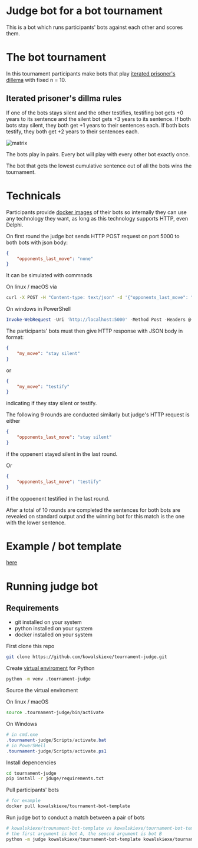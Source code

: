 # Judge bot for a bot tournament

This is a bot which runs participants' bots against each other and scores them.

# The bot tournament

In this tournament participants make bots that play [iterated prisoner's dillema](https://en.wikipedia.org/wiki/Prisoner's_dilemma#The_iterated_prisoner's_dilemma) with fixed n = 10.

## Iterated prisoner's dillma rules

If one of the bots stays silent and the other testifies, testifing bot gets +0 years to its sentence and the silent bot gets +3 years to its sentence.
If both bots stay silent, they both get +1 years to their sentences each.
If both bots testify, they both get +2 years to their sentences each.

![matrix](https://upload.wikimedia.org/wikipedia/commons/thumb/2/22/Prisoners_dilemma.svg/800px-Prisoners_dilemma.svg.png)

The bots play in pairs. Every bot will play with every other bot exactly once.

The bot that gets the lowest cumulative sentence out of all the bots wins the tournament.

# Technicals

Participants provide [docker images](https://www.youtube.com/watch?v=Gjnup-PuquQ) of their bots so internally they can use any technology they want, as long as this technology supports HTTP, even Delphi.

On first round the judge bot sends HTTP POST request on port 5000 to both bots with json body:
```json
{
    "opponents_last_move": "none"
}
```
It can be simulated with commnads

On linux / macOS via
```bash
curl -X POST -H "Content-type: text/json" -d '{"opponents_last_move": "none"}' localhost:5000
```
On windows in PowerShell
```powershell
Invoke-WebRequest -Uri 'http://localhost:5000' -Method Post -Headers @{'Content-type'='text/json'} -Body '{"opponents_last_move": "none"}'
```

The participants' bots must then give HTTP response with JSON body in format:
```json
{
    "my_move": "stay silent"
}
```
or
```json
{
    "my_move": "testify"
}
```
indicating if they stay silent or testify.

The following 9 rounds are conducted similarly but judge's HTTP request is either
```json
{
    "opponents_last_move": "stay silent"
}
```
if the oppenent stayed silent in the last round.

Or
```json
{
    "opponents_last_move": "testify"
}
```
if the oppoenent testified in the last round.

After a total of 10 rounds are completed the sentences for both bots are revealed on standard output and the winning bot for this match is the one with the lower sentence.

# Example / bot template
[here](https://github.com/Kowalskiexe/tournament-bot-template)

# Running judge bot

## Requirements
* git installed on your system
* python installed on your system
* docker installed on your system

First clone this repo
```bash
git clone https://github.com/kowalskiexe/tournament-judge.git
```
Create [virtual enviroment](https://python.land/virtual-environments/virtualenv) for Python
```bash
python -m venv .tournament-judge
```
Source the virtual enviroment

On linux / macOS
```bash
source .tournament-judge/bin/activate
```
On Windows
```powershell
# in cmd.exe
.tournament-judge/Scripts/activate.bat
# in PowerSHell
.tournament-judge/Scripts/activate.ps1
```

Install depencencies
```bash
cd tournament-judge
pip install -r jduge/requirements.txt
```
Pull participants' bots
```bash
# for example
docker pull kowalskiexe/tournament-bot-template
```
Run judge bot to conduct a match between a pair of bots
```bash
# kowalskiexe/trounament-bot-template vs kowalskiexe/tournament-bot-template
# the first argument is bot A, the seocnd argument is bot B
python -m judge kowalskiexe/tournament-bot-template kowalskiexe/tournament-bot-template
```
